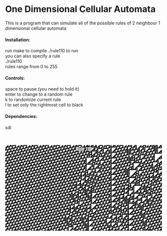 <h1>One Dimensional Cellular Automata</h1>
This is a program that can simulate all of the possible rules of 2 neighbour 1 dimensional cellular automata

<h4>Installation:</h4>
run make to compile
./rule110 <width> to run<br>
you can also specify a rule<br>
./rule110 <width> <rulenumber><br>
rules range from 0 to 255

<h4>Controls:</h4>
space to pause (you need to hold it)</br>
enter to change to a random rule<br>
k to randomize current rule<br>
l to set only the rightmost cell to black

<h4>Dependencies:</h4>
sdl
<br>
<br>
<br>

![text](screenshot110.png)

